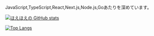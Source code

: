 JavaScript,TypeScript,React,Next.js,Node.js,Goあたりを深めています。

[![ほえほえの GitHub stats](https://github-readme-stats.vercel.app/api?username=white-ras&theme=vue-dark&show_icons=true)](https://github.com/white-ras/github-readme-stats)

[![Top Langs](https://github-readme-stats.vercel.app/api/top-langs/?username=white-ras&theme=vue-dark&show_icons=true&layout=compact)](https://github.com/white-ras/github-readme-stats)
